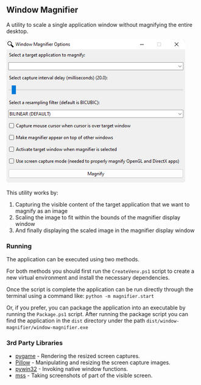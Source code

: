Window Magnifier
---

A utility to scale a single application window without magnifying the entire desktop.

![Window Magnifier - Main Window](window-magnifier.png)

This utility works by:
1. Capturing the visible content of the target application that we want to magnify as an image
2. Scaling the image to fit within the bounds of the magnifier display window
3. And finally displaying the scaled image in the magnifier display window

### Running
The application can be executed using two methods.

For both methods you should first run the `CreateVenv.ps1` script to create a new virtual environment and install the
necessary dependencies.

Once the script is complete the application can be run directly through the terminal using a command like:
`python -m magnifier.start`

Or, if you prefer, you can package the application into an executable by running the `Package.ps1` script.
After running the package script you can find the application in the `dist` directory under the path
`dist/window-magnifier/window-magnifier.exe`

### 3rd Party Libraries
* [pygame](https://github.com/pygame/pygame) - Rendering the resized screen captures.
* [Pillow](https://github.com/python-pillow/Pillow) - Manipulating and resizing the screen capture images.
* [pywin32](https://github.com/mhammond/pywin32) - Invoking native window functions.
* [mss](https://github.com/BoboTiG/python-mss) - Taking screenshots of part of the visible screen.
